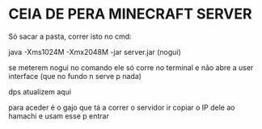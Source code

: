 # CEIA DE PERA MINECRAFT SERVER

Só sacar a pasta, correr isto no cmd:

java -Xms1024M -Xmx2048M -jar server.jar (nogui) 

se meterem nogui no comando ele só corre no terminal e não abre a user interface (que no fundo n serve p nada)

dps atualizem aqui

para aceder é o gajo que tá a correr o servidor ir copiar o IP dele ao hamachi e usam esse p entrar 
